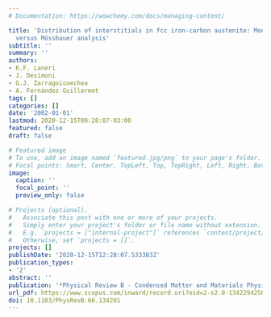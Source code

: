```yaml
---
# Documentation: https://wowchemy.com/docs/managing-content/

title: 'Distribution of interstitials in fcc iron-carbon austenite: Monte Carlo simulations
  versus Mössbauer analysis'
subtitle: ''
summary: ''
authors:
- K.F. Laneri
- J. Desimoni
- G.J. Zarragoicoechea
- A. Fernández-Guillermet
tags: []
categories: []
date: '2002-01-01'
lastmod: 2020-12-15T09:28:07-03:00
featured: false
draft: false

# Featured image
# To use, add an image named `featured.jpg/png` to your page's folder.
# Focal points: Smart, Center, TopLeft, Top, TopRight, Left, Right, BottomLeft, Bottom, BottomRight.
image:
  caption: ''
  focal_point: ''
  preview_only: false

# Projects (optional).
#   Associate this post with one or more of your projects.
#   Simply enter your project's folder or file name without extension.
#   E.g. `projects = ["internal-project"]` references `content/project/deep-learning/index.md`.
#   Otherwise, set `projects = []`.
projects: []
publishDate: '2020-12-15T12:28:07.533383Z'
publication_types:
- '2'
abstract: ''
publication: '*Physical Review B - Condensed Matter and Materials Physics*'
url_pdf: https://www.scopus.com/inward/record.uri?eid=2-s2.0-1342294250&doi=10.1103%2fPhysRevB.66.134201&partnerID=40&md5=f7313b96ec81daa2302f3ece4dbb1615
doi: 10.1103/PhysRevB.66.134201
---
```

